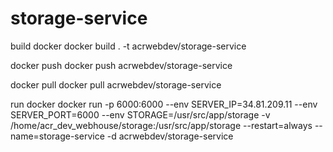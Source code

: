 # storage-service

build docker
docker build . -t acrwebdev/storage-service

docker push
docker push acrwebdev/storage-service

docker pull
docker pull acrwebdev/storage-service

run docker
docker run -p 6000:6000 --env SERVER_IP=34.81.209.11 --env SERVER_PORT=6000 --env STORAGE=/usr/src/app/storage -v /home/acr_dev_webhouse/storage:/usr/src/app/storage --restart=always --name=storage-service -d acrwebdev/storage-service
